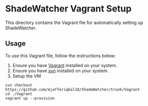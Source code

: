 # ShadeWatcher Vagrant Setup

This directory contains the Vagrant file for automatically setting up ShadeWatcher.

## Usage

To use this Vagrant file, follow the instructions below:

1. Ensure you have [Vagrant](https://www.vagrantup.com/) installed on your system.
2. Ensure you have [svn](https://subversion.apache.org/packages.html#ubuntu) installed on your system.
2. Setup the VM

```
svn checkout https://github.com/mjafferiqbal18/ShadeWatcher/trunk/Vagrant
cd ./Vagrant
vagrant up --provision
```
